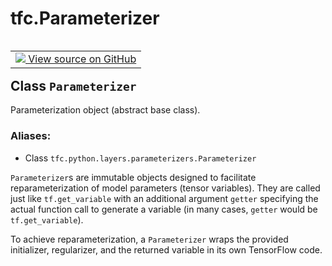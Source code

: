 <div itemscope itemtype="http://developers.google.com/ReferenceObject">
<meta itemprop="name" content="tfc.Parameterizer" />
<meta itemprop="path" content="Stable" />
</div>

# tfc.Parameterizer


<table class="tfo-notebook-buttons tfo-api" align="left">

<td>
  <a target="_blank" href="https://github.com/tensorflow/compression/tree/master/tensorflow_compression/python/layers/parameterizers.py">
    <img src="https://www.tensorflow.org/images/GitHub-Mark-32px.png" />
    View source on GitHub
  </a>
</td></table>



## Class `Parameterizer`

Parameterization object (abstract base class).



### Aliases:

* Class `tfc.python.layers.parameterizers.Parameterizer`


<!-- Placeholder for "Used in" -->

`Parameterizer`s are immutable objects designed to facilitate
reparameterization of model parameters (tensor variables). They are called
just like `tf.get_variable` with an additional argument `getter` specifying
the actual function call to generate a variable (in many cases, `getter` would
be `tf.get_variable`).

To achieve reparameterization, a `Parameterizer` wraps the provided
initializer, regularizer, and the returned variable in its own TensorFlow
code.

